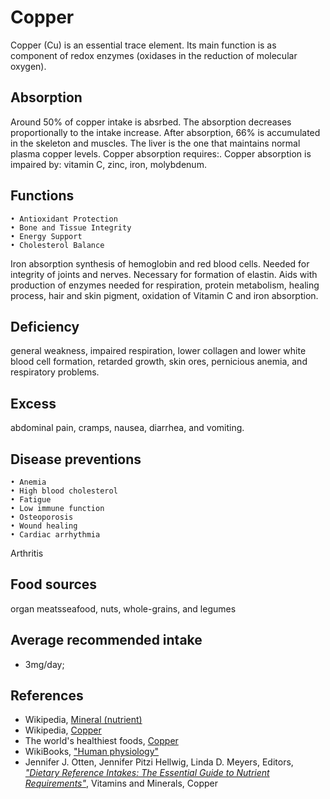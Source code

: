 # Copper
Copper (Cu) is an essential trace element. Its main function is as component of redox enzymes (oxidases in the reduction of molecular oxygen).

## Absorption
Around 50% of copper intake is absrbed. The absorption decreases proportionally to the intake increase. After absorption, 66% is accumulated in the skeleton and muscles. The liver is the one that maintains normal plasma copper levels.
Copper absorption requires:.
Copper absorption is impaired by: vitamin C, zinc, iron, molybdenum.

## Functions
	• Antioxidant Protection
	• Bone and Tissue Integrity
	• Energy Support
	• Cholesterol Balance
Iron absorption
synthesis of hemoglobin and red blood cells. Needed for integrity of joints and nerves. Necessary for formation of elastin. Aids with production of enzymes needed for respiration, protein metabolism, healing process, hair and skin pigment, oxidation of Vitamin C and iron absorption. 

## Deficiency
general weakness, impaired respiration, lower collagen and lower white blood cell formation, retarded growth, skin ores, pernicious anemia, and respiratory problems.

## Excess
 abdominal pain, cramps, nausea, diarrhea, and vomiting.


## Disease preventions
	• Anemia
	• High blood cholesterol
	• Fatigue
	• Low immune function
	• Osteoporosis
	• Wound healing
	• Cardiac arrhythmia
Arthritis

## Food sources
organ meatsseafood, nuts, whole-grains, and legumes

## Average recommended intake
- 3mg/day;

## References
- Wikipedia, [Mineral (nutrient)](https://en.wikipedia.org/wiki/Mineral_(nutrient))
- Wikipedia, [Copper](https://en.wikipedia.org/wiki/Copper)
- The world's healthiest foods, [Copper](http://www.whfoods.com/genpage.php?tname=nutrient&dbid=53)
- WikiBooks, ["Human physiology"](https://en.wikibooks.org/wiki/Human_Physiology/Nutrition#Minerals)
- Jennifer J. Otten, Jennifer Pitzi Hellwig, Linda D. Meyers, Editors, [_"Dietary Reference Intakes: The Essential Guide to Nutrient Requirements"_](https://www.amazon.com/Dietary-Reference-Intakes-Essential-Requirements/dp/0309157420), Vitamins and Minerals, Copper